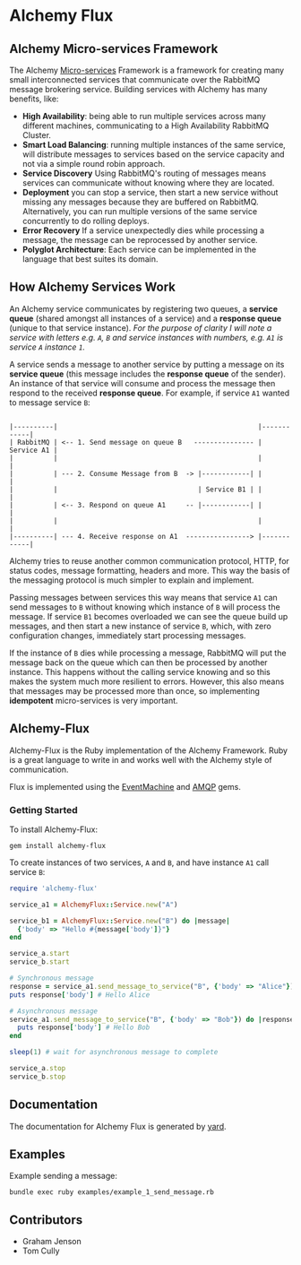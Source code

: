 # Alchemy Flux

## Alchemy Micro-services Framework

The Alchemy [Micro-services](http://martinfowler.com/articles/microservices.html) Framework is a framework for creating many small interconnected services that communicate over the RabbitMQ message brokering service. Building services with Alchemy has many benefits, like:

* **High Availability**: being able to run multiple services across many different machines, communicating to a High Availability RabbitMQ Cluster.
* **Smart Load Balancing**: running multiple instances of the same service, will distribute messages to services based on the service capacity and not via a simple round robin approach.
* **Service Discovery** Using RabbitMQ's routing of messages means services can communicate without knowing where they are located.
* **Deployment** you can stop a service, then start a new service without missing any messages because they are buffered on RabbitMQ. Alternatively, you can run multiple versions of the same service concurrently to do rolling deploys.
* **Error Recovery** If a service unexpectedly dies while processing a message, the message can be reprocessed by another service.
* **Polyglot Architecture**: Each service can be implemented in the language that best suites its domain.

## How Alchemy Services Work

An Alchemy service communicates by registering two queues, a **service queue** (shared amongst all instances of a service) and a **response queue** (unique to that service instance). *For the purpose of clarity I will note a service with letters e.g. `A`, `B` and service instances with numbers, e.g. `A1` is service `A` instance `1`.*

A service sends a message to another service by putting a message on its **service queue** (this message includes the **response queue** of the sender). An instance of that service will consume and process the message then respond to the received **response queue**. For example, if service `A1` wanted to message service `B`:

```

|----------|                                                  |------------|
| RabbitMQ | <-- 1. Send message on queue B   --------------- | Service A1 |
|          |                                                  |            |
|          | --- 2. Consume Message from B  -> |------------| |            |
|          |                                   | Service B1 | |            |
|          | <-- 3. Respond on queue A1     -- |------------| |            |
|          |                                                  |            |
|----------| --- 4. Receive response on A1  ----------------> |------------|
```

Alchemy tries to reuse another common communication protocol, HTTP, for status codes, message formatting, headers and more. This way the basis of the messaging protocol is much simpler to explain and implement.

Passing messages between services this way means that service `A1` can send messages to `B` without knowing which instance of `B` will process the message. If service `B1` becomes overloaded we can see the queue build up messages, and then start a new instance of service `B`, which, with zero configuration changes, immediately start processing messages.

If the instance of `B` dies while processing a message, RabbitMQ will put the message back on the queue which can then be processed by another instance. This happens without the calling service knowing and so this makes the system much more resilient to errors. However, this also means that messages may be processed more than once, so implementing **idempotent** micro-services is very important.

## Alchemy-Flux

Alchemy-Flux is the Ruby implementation of the Alchemy Framework. Ruby is a great language to write in and works well with the Alchemy style of communication.

Flux is implemented using the [EventMachine](https://github.com/eventmachine/eventmachine) and [AMQP](https://github.com/ruby-amqp/amqp) gems.

### Getting Started

To install Alchemy-Flux:

```
gem install alchemy-flux
```

To create instances of two services, `A` and `B`, and have instance `A1` call service `B`:

```ruby
require 'alchemy-flux'

service_a1 = AlchemyFlux::Service.new("A")

service_b1 = AlchemyFlux::Service.new("B") do |message|
  {'body' => "Hello #{message['body']}"}
end

service_a.start
service_b.start

# Synchronous message
response = service_a1.send_message_to_service("B", {'body' => "Alice"})
puts response['body'] # Hello Alice

# Asynchronous message
service_a1.send_message_to_service("B", {'body' => "Bob"}) do |response|
  puts response['body'] # Hello Bob
end

sleep(1) # wait for asynchronous message to complete

service_a.stop
service_b.stop
```

## Documentation

The documentation for Alchemy Flux is generated by [yard](https://rubygems.org/gems/yard/versions/0.8.7.6).

## Examples

Example sending a message:

```
bundle exec ruby examples/example_1_send_message.rb
```

## Contributors

* Graham Jenson
* Tom Cully

